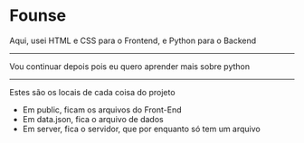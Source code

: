 # Founse
Aqui, usei HTML e CSS para o Frontend, e Python para o Backend

---

Vou continuar depois pois eu quero aprender mais sobre python

---

Estes são os locais de cada coisa do projeto
- Em public, ficam os arquivos do Front-End
- Em data.json, fica o arquivo de dados                                                                                                                            
- Em server, fica o servidor, que por enquanto só tem um arquivo
